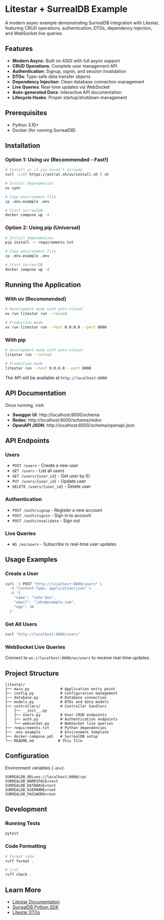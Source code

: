 # Litestar + SurrealDB Example

A modern async example demonstrating SurrealDB integration with Litestar, featuring CRUD operations, authentication, DTOs, dependency injection, and WebSocket live queries.

## Features

- **Modern Async**: Built on ASGI with full async support
- **CRUD Operations**: Complete user management API
- **Authentication**: Signup, signin, and session invalidation
- **DTOs**: Type-safe data transfer objects
- **Dependency Injection**: Clean database connection management
- **Live Queries**: Real-time updates via WebSocket
- **Auto-generated Docs**: Interactive API documentation
- **Lifecycle Hooks**: Proper startup/shutdown management

## Prerequisites

- Python 3.10+
- Docker (for running SurrealDB)

## Installation

### Option 1: Using uv (Recommended - Fast!)

```bash
# Install uv if you haven't already
curl -LsSf https://astral.sh/uv/install.sh | sh

# Install dependencies
uv sync

# Copy environment file
cp .env.example .env

# Start SurrealDB
docker compose up -d
```

### Option 2: Using pip (Universal)

```bash
# Install dependencies
pip install -r requirements.txt

# Copy environment file
cp .env.example .env

# Start SurrealDB
docker compose up -d
```

## Running the Application

### With uv (Recommended)

```bash
# Development mode with auto-reload
uv run litestar run --reload

# Production mode
uv run litestar run --host 0.0.0.0 --port 8000
```

### With pip

```bash
# Development mode with auto-reload
litestar run --reload

# Production mode
litestar run --host 0.0.0.0 --port 8000
```

The API will be available at `http://localhost:8000`

## API Documentation

Once running, visit:
- **Swagger UI**: http://localhost:8000/schema
- **Redoc**: http://localhost:8000/schema/redoc
- **OpenAPI JSON**: http://localhost:8000/schema/openapi.json

## API Endpoints

### Users

- `POST /users` - Create a new user
- `GET /users` - List all users
- `GET /users/{user_id}` - Get user by ID
- `PUT /users/{user_id}` - Update user
- `DELETE /users/{user_id}` - Delete user

### Authentication

- `POST /auth/signup` - Register a new account
- `POST /auth/signin` - Sign in to account
- `POST /auth/invalidate` - Sign out

### Live Queries

- `WS /ws/users` - Subscribe to real-time user updates

## Usage Examples

### Create a User

```bash
curl -X POST "http://localhost:8000/users" \
  -H "Content-Type: application/json" \
  -d '{
    "name": "John Doe",
    "email": "john@example.com",
    "age": 30
  }'
```

### Get All Users

```bash
curl "http://localhost:8000/users"
```

### WebSocket Live Queries

Connect to `ws://localhost:8000/ws/users` to receive real-time updates.

## Project Structure

```
litestar/
├── main.py              # Application entry point
├── config.py            # Configuration management
├── database.py          # Database connection
├── models.py            # DTOs and data models
├── controllers/         # Controller handlers
│   ├── __init__.py
│   ├── users.py         # User CRUD endpoints
│   ├── auth.py          # Authentication endpoints
│   └── websocket.py     # WebSocket live queries
├── requirements.txt     # Python dependencies
├── .env.example         # Environment template
├── docker-compose.yml   # SurrealDB setup
└── README.md           # This file
```

## Configuration

Environment variables (`.env`):

```
SURREALDB_URL=ws://localhost:8000/rpc
SURREALDB_NAMESPACE=test
SURREALDB_DATABASE=test
SURREALDB_USERNAME=root
SURREALDB_PASSWORD=root
```

## Development

### Running Tests

```bash
pytest
```

### Code Formatting

```bash
# Format code
ruff format .

# Lint
ruff check .
```

## Learn More

- [Litestar Documentation](https://docs.litestar.dev/)
- [SurrealDB Python SDK](https://surrealdb.com/docs/sdk/python)
- [Litestar DTOs](https://docs.litestar.dev/latest/usage/dto/)

